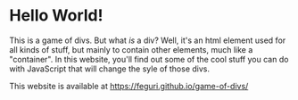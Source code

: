# Hello World!
This is a game of divs. But what *is* a div? Well, it's an html element used for all kinds of stuff, but mainly to contain other elements,
much like a "container". In this website, you'll find out some of the cool stuff you can do with JavaScript that will change the syle of those divs.

This website is available at https://feguri.github.io/game-of-divs/
